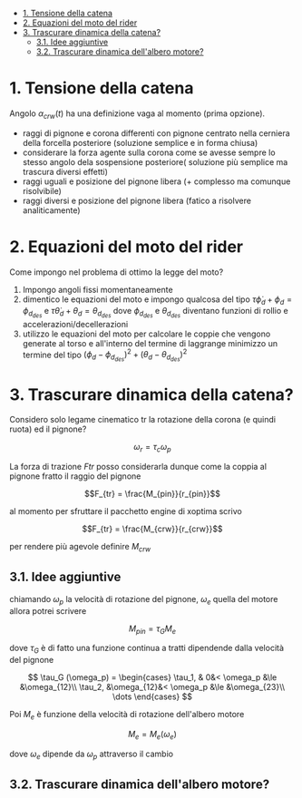 
- [1. Tensione della catena](#1-tensione-della-catena)
- [2. Equazioni del moto del rider](#2-equazioni-del-moto-del-rider)
- [3. Trascurare dinamica della catena?](#3-trascurare-dinamica-della-catena)
  - [3.1. Idee aggiuntive](#31-idee-aggiuntive)
  - [3.2. Trascurare dinamica dell'albero motore?](#32-trascurare-dinamica-dellalbero-motore)


# 1. Tensione della catena

Angolo $\alpha_{crw}(t)$ ha una definizione vaga al momento (prima opzione).

- raggi di pignone e corona differenti con pignone centrato nella cerniera della forcella posteriore (soluzione semplice e in forma chiusa)
- considerare la forza agente sulla corona come se avesse sempre lo stesso angolo dela sospensione posteriore( soluzione più semplice ma trascura diversi effetti)
- raggi uguali e posizione del pignone libera (+ complesso ma comunque risolvibile)
- raggi diversi e posizione del pignone libera (fatico a risolvere analiticamente)

# 2. Equazioni del moto del rider

Come impongo nel problema di ottimo la legge del moto?

1. Impongo angoli fissi momentaneamente
2. dimentico le equazioni del moto e impongo qualcosa del tipo $\tau \dot{\phi}_d + \phi_d = \phi_{d_{des}}$ e $\tau \dot{\theta}_d + \theta_d = \theta_{d_{des}}$  dove $\phi_{d_{des}}$ e $\theta_{d_{des}}$ diventano funzioni di rollio e accelerazioni/decellerazioni
3. utilizzo le equazioni del moto per calcolare le coppie che vengono generate al torso e all'interno del termine di laggrange minimizzo un termine del tipo $(\phi_d-\phi_{d_{des}})^2 + (\theta_d-\theta_{d_{des}})^2$ 


# 3. Trascurare dinamica della catena?

Considero solo legame cinematico tr la rotazione della corona (e quindi ruota) ed il pignone?

$$\omega_r=\tau_{c} \omega_p$$

La forza di trazione $Ftr$ posso considerarla dunque come la coppia al pignone fratto il raggio del pignone

$$F_{tr}  =  \frac{M_{pin}}{r_{pin}}$$

al momento per sfruttare il pacchetto engine di xoptima scrivo 

$$F_{tr}  =  \frac{M_{crw}}{r_{crw}}$$

per rendere più agevole definire $M_{crw}$

## 3.1. Idee aggiuntive

chiamando $\omega_p$ la velocità di rotazione del pignone, $\omega_e$ quella del motore allora potrei scrivere

$$M_{pin}=\tau_{G} M_e$$

dove $\tau_G$ è di fatto una funzione continua a tratti dipendende dalla velocità del pignone

$$
\tau_G (\omega_p) =
\begin{cases}
    \tau_1,  &          0&< \omega_p &\le &\omega_{12}\\
    \tau_2,  &\omega_{12}&< \omega_p &\le &\omega_{23}\\
    \dots 
\end{cases}
$$

Poi $M_e$ è funzione della velocità di rotazione dell'albero motore

$$M_e=M_e(\omega_e)$$

dove $\omega_e$ dipende da $\omega_p$ attraverso il cambio

## 3.2. Trascurare dinamica dell'albero motore?
